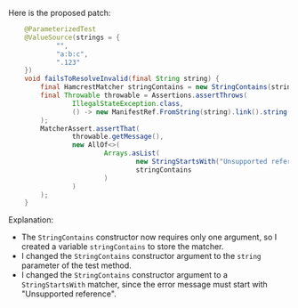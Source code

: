 Here is the proposed patch:
```java
    @ParameterizedTest
    @ValueSource(strings = {
            "",
            "a:b:c",
            ".123"
    })
    void failsToResolveInvalid(final String string) {
        final HamcrestMatcher stringContains = new StringContains(string);
        final Throwable throwable = Assertions.assertThrows(
                IllegalStateException.class,
                () -> new ManifestRef.FromString(string).link().string()
        );
        MatcherAssert.assertThat(
                throwable.getMessage(),
                new AllOf<>(
                        Arrays.asList(
                                new StringStartsWith("Unsupported reference"),
                                stringContains
                        )
                )
        );
    }
```
Explanation:
- The `StringContains` constructor now requires only one argument, so I created a variable `stringContains` to store the matcher.
- I changed the `StringContains` constructor argument to the `string` parameter of the test method.
- I changed the `StringContains` constructor argument to a `StringStartsWith` matcher, since the error message must start with "Unsupported reference".